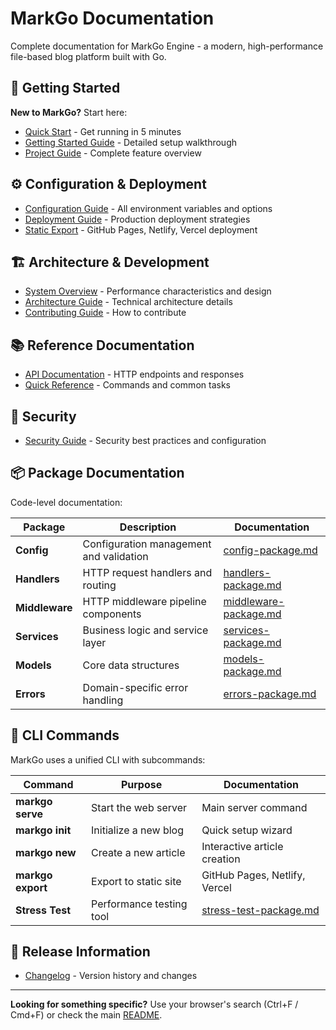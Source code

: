 # MarkGo Documentation

Complete documentation for MarkGo Engine - a modern, high-performance file-based blog platform built with Go.

## 📖 Getting Started

**New to MarkGo?** Start here:

- [Quick Start](../README.md#quick-start) - Get running in 5 minutes
- [Getting Started Guide](GETTING-STARTED.md) - Detailed setup walkthrough
- [Project Guide](project-guide.md) - Complete feature overview

## ⚙️ Configuration & Deployment

- [Configuration Guide](configuration.md) - All environment variables and options
- [Deployment Guide](deployment.md) - Production deployment strategies
- [Static Export](static-export.md) - GitHub Pages, Netlify, Vercel deployment

## 🏗️ Architecture & Development

- [System Overview](system-overview.md) - Performance characteristics and design
- [Architecture Guide](architecture.md) - Technical architecture details
- [Contributing Guide](../CONTRIBUTING.md) - How to contribute

## 📚 Reference Documentation

- [API Documentation](API.md) - HTTP endpoints and responses
- [Quick Reference](QUICK-REFERENCE.md) - Commands and common tasks

## 🔐 Security

- [Security Guide](../SECURITY.md) - Security best practices and configuration

## 📦 Package Documentation

Code-level documentation:

| Package | Description | Documentation |
|---------|-------------|---------------|
| **Config** | Configuration management and validation | [config-package.md](./config-package.md) |
| **Handlers** | HTTP request handlers and routing | [handlers-package.md](./handlers-package.md) |
| **Middleware** | HTTP middleware pipeline components | [middleware-package.md](./middleware-package.md) |
| **Services** | Business logic and service layer | [services-package.md](./services-package.md) |
| **Models** | Core data structures | [models-package.md](./models-package.md) |
| **Errors** | Domain-specific error handling | [errors-package.md](./errors-package.md) |

## 🚀 CLI Commands

MarkGo uses a unified CLI with subcommands:

| Command | Purpose | Documentation |
|---------|---------|---------------|
| **markgo serve** | Start the web server | Main server command |
| **markgo init** | Initialize a new blog | Quick setup wizard |
| **markgo new** | Create a new article | Interactive article creation |
| **markgo export** | Export to static site | GitHub Pages, Netlify, Vercel |
| **Stress Test** | Performance testing tool | [stress-test-package.md](./stress-test-package.md) |

## 📝 Release Information

- [Changelog](../CHANGELOG.md) - Version history and changes

---

**Looking for something specific?** Use your browser's search (Ctrl+F / Cmd+F) or check the main [README](../README.md).
